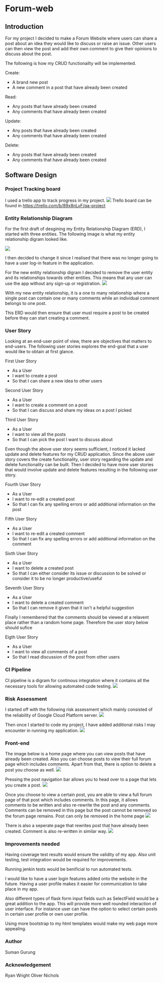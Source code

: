 # Forum-web

## Introduction
For my project I decided to make a Forum Website where users can share a post about an idea they would like to discuss or raise an issue. Other users can then view the post and add their own comment to give their opinions to discuss about the post. 

The following is how my CRUD functionailty will be implemented.

Create:
* A brand new post
* A new comment in a post that have already been created

Read:
* Any posts that have already been created
* Any comments that have already been created

Update:
* Any posts that have already been created
* Any comments that have already been created

Delete:
* Any posts that have already been created
* Any comments that have already been created

## Software Design

### Project Tracking board
I used a trello app to track progress in my project.
![](images/trello.png)
Trello board can be found in https://trello.com/b/89x8nLvF/qa-project

### Entity Relationship Diagram
For the first draft of desgining my Entity Relationship Diagram (ERD), I started with three entities. The following image is what my entity relationship digram looked like.

![](images/ERD.png)


I then decided to change it since I realised that there was no longer going to have a user log-in feature in the application.

For the new entity relationship digram I decided to remove the user entity and its relationships towards other entities. This means that any user can use the app without any sign-up or registration.
![](images/newERD.png)

With my new entity relationship, it is a one to many relationship where a single post can contain one or many comments while an individual comment belongs to one post. 

This ERD would then ensure that user must require a post to be created before they can start creating a comment. 

### User Story
Looking at an end-user point of view, there are objectives that matters to end-users. The following user stories explores the end-goal that a user would like to obtain at first glance. 

First User Story
* As a User
* I want to create a post
* So that I can share a new idea to other users

Second User Story
* As a User
* I want to create a comment on a post
* So that I can discuss and share my ideas on a post I picked

Third User Story
* As a User
* I want to view all the posts
* So that I can pick the post I want to discuss about

Even though the above user story seems sufficient, I noticed it lacked update and delete features for my CRUD application. Since the above user story covers the create functionality, user story regarding the update and delete functionality can be built. Then I decided to have more user stories that would involve update and delete features resulting in the following user story.

Fourth User Story
* As a User
* I want to re-edit a created post
* So that I can fix any spelling errors or add additional information on the post

Fifth User Story
* As a User
* I want to re-edit a created comment
* So that I can fix any spelling errors or add additional information on the comment

Sixth User Story
* As a User
* I want to delete a created post
* So that I can either consider its issue or discussion to be solved or consider it to be no longer productive/useful

Seventh User Story
* As a User
* I want to delete a created comment
* So that I can remove it given that it isn't a helpful suggestion

Finally I remembered that the comments should be viewed at a relavent place rather than a random home page. Therefore the user story below should sufice 

Eigth User Story
* As a User
* I want to view all comments of a post
* So that I read discussion of the post from other users

### CI Pipeline
CI pipeline is a digram for continous integration where it contains all the necessary tools for allowing automated code testing.
![](images/cipipeline.png)

### Risk Assessment 
I started off with the following risk assessment which mainly consisted of the reliability of Google Cloud Platform server.
![](images/beforeRA.png)

Then once I started to code my project, I have added additional risks I may encounter in running my application. 
![](images/RA.png)

### Front-end
The image below is a home page where you can view posts that have already been created. Also you can choose posts to view their full forum page which includes comments. Apart from that, there is option to delete a post you choose as well.
![](images/home.png)

Pressing the post navigation bar allows you to head over to a page that lets you create a post.
![](images/create.png)

Once you choose to view a certain post, you are able to view a full forum page of that post which includes comments. In this page, it allows comments to be written and also re-rewrite the post and any comments. Comments can be removed in this page but the post cannot be removed so the forum page remains. Post can only be removed in the home page
![](images/viewandupdate.png)

There is also a seperate page that rewrites post that have already been created. Comment is also re-written in similar way.
![](images/edit.png)


### Improvements needed
Having coverage test results would ensure the validity of my app. Also unit testing, test integration would be required for improvements. 

Running jenkin tests would be benificial to run automated tests.

I would like to have a user login features added onto the website in the future. Having a user profile makes it easier for communication to take place in my app.

Also different types of flask form input fields such as SelectField would be a great addition to the app. This will provide more well rounded interaction of user interface. For instance user can have the option to select certain posts in certain user profile or own user profile.

Using more bootstrap to my html templates would make my web page more appealing.


### Author
Suman Gurung

### Acknowledgement
Ryan Wright
Oliver Nichols













